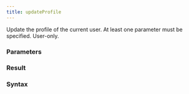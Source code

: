 ```yaml
---
title: updateProfile
---
```


Update the profile of the current user. At least one parameter must be specified. User-only.


### Parameters 



### Result 



### Syntax





